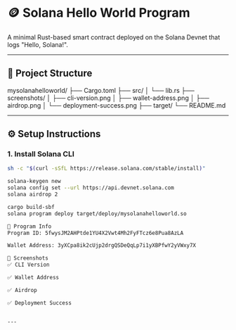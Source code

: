 # 🪙 Solana Hello World Program

A minimal Rust-based smart contract deployed on the Solana Devnet that logs "Hello, Solana!".

---

## 📁 Project Structure

mysolanahelloworld/ ├── Cargo.toml ├── src/ │ └── lib.rs ├── screenshots/ │ ├── cli-version.png │ ├── wallet-address.png │ ├── airdrop.png │ └── deployment-success.png ├── target/ └── README.md


---

## ⚙️ Setup Instructions

### 1. Install Solana CLI

```bash
sh -c "$(curl -sSfL https://release.solana.com/stable/install)"

solana-keygen new
solana config set --url https://api.devnet.solana.com
solana airdrop 2

cargo build-sbf
solana program deploy target/deploy/mysolanahelloworld.so

🔑 Program Info
Program ID: 5fwysJM2AHPtde1YU4X2Vwt4Mh2FyFTcz6e8Pua8AzLA

Wallet Address: 3yXCpa8ik2cUjp2drgQSDeQqLp7i1yXBPfwY2yVWxy7X

📸 Screenshots
✅ CLI Version

✅ Wallet Address

✅ Airdrop

✅ Deployment Success


---

